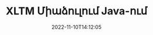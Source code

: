 ---
############################# Static ############################
layout: "auto-gen-merge"
date: 2022-11-10T14:12:05
draft: false
otherformats: pdf pps ppsx ppt pptx rtf tex vdx vsdm vsdx vssm vssx vstm vstx vsx vtx

############################# Head ############################
head_title: "Միավորել XLTM ֆայլեր Java & J2SE Documents Merger API-ի միջոցով"
head_description: "Միավորել բազմաթիվ XLTM ֆայլեր Java-ում՝ օգտագործելով փաստաթղթերի միաձուլման API՝ բոլոր տվյալների, ոճի և ձևաչափի հետ որպես սկզբնաղբյուր փաստաթղթեր:"

############################# Header ############################
title: "XLTM Միաձուլում Java-ում"
description: "Միավորել XLTM-ը Java կոդի մի քանի տողով:"
bg_image: "https://cms.admin.containerize.com/templates/aspose/App_Themes/V3/images/bg/header1.png"
bg_overlay: false
button:
    enable: true
    icon: "fas fa-arrow-down"
    label: "Ներբեռնեք անվճար փորձաշրջան"
    link: "https://downloads.groupdocs.com/merger/java"

############################# SubMenu ############################
submenu:
    enable: true

    left:
        img_alt: "GroupDocs.Merger for Java"
        image: "https://cms.admin.containerize.com/templates/groupdocs/images/product-logos/90x90-noborder/groupdocs-merger-java.png"
        product: "GroupDocs.Merger"
        platform: "Java"

    middle:
        button:

            # button loop
            - link: "https://apireference.groupdocs.com/merger/java"
              text: "API հղում"

            # button loop
            - link: "https://github.com/groupdocs-merger"
              text: "Կոդի օրինակներ"

            # button loop
            - link: "https://products.groupdocs.app/merger/family"
              text: "Կենդանի Դեմոներ"

            # button loop
            - link: "https://purchase.groupdocs.com/pricing/merger/java"
              text: "Գնագոյացում"

    right:
        link_download: "https://downloads.groupdocs.com/merger"
        link_learn: "https://docs.groupdocs.com/merger/java"
        link_buy: "https://purchase.groupdocs.com"

############################# About ############################
about:
    enable: true
    title: "GroupDocs.Merger for Java API-ի մասին"
    content: |
        [GroupDocs.Merger for Java](/hy/merger/java/) տրամադրում է հարմար լուծում բազմաթիվ PDF-ների, Microsoft Office-ի (Word, Excel, PowerPoint, OneNote), OpenDocument-ի, HTML-ի, պատկերների և շատ այլ փաստաթղթեր մեկ ֆայլի մեջ Java հավելվածներում: GroupDocs.Merger-ը ձեզ շատ ջանք կխնայի, քանի որ ձեզ թույլատրվում է միավորել XLTM փաստաթղթերը. կարիք չկա տեղադրել որևէ երրորդ կողմի ծրագրակազմ, աշխատասեղանի հավելվածներ կամ պլագիններ: Այժմ ավելորդ է վատնել ձեր ժամանակը և միաձուլել ֆայլերը ձեռքով: GroupDocs-ի առաքելությունն է ապահովել լավագույն որակը և պարզեցնել փաստաթղթերի մշակման աշխատանքային հոսքերը:
        
        GroupDocs.Merger API-ն ճիշտ ընտրություն է կորպորատիվ լուծումների համար, որոնք պահանջում են ֆայլերի միաձուլման հնարավորություններ: Այս API-ները լավ աջակցվում են բոլոր հիմնական օպերացիոն համակարգերում և հարթակներում, ներառյալ {{Runtime}}:

############################# Steps ############################
steps:
    enable: true
    title_left: "Միավորել բազմաթիվ XLTM ֆայլեր Java-ում"
    content_left: |
        [GroupDocs.Merger for Java](/hy/merger/java/) Java ծրագրավորողների համար հեշտացնում է մի քանի XLTM ֆայլերի միաձուլումը մի քանի հեշտ քայլերի միջոցով:
        
        * Ստեղծեք **Merger** օրինակ և փոխանցեք աղբյուրի փաստաթղթի ուղին որպես կոնստրուկտորի պարամետր:
        * Զանգահարեք **Join** **Merger** դասին և անցեք աղբյուրի երկրորդ փաստաթղթի ճանապարհը:
        * Միաձուլված փաստաթուղթը պահպանելու համար զանգահարեք **Save** **Merger** դասի:

    title_right: "Համակարգի պահանջները"
    content_right: |
        GroupDocs.Merger for Java API-ներն աջակցվում են բոլոր հիմնական հարթակներում և օպերացիոն համակարգերում: Նախքան ստորև նշված կոդը գործարկելը, խնդրում ենք համոզվել, որ ձեր համակարգում տեղադրված են հետևյալ նախադրյալները.

        * Օպերացիոն համակարգեր՝ Microsoft Windows, Linux, MacOS
        * Զարգացման միջավայրեր՝ NetBeans, IntelliJ IDEA, Eclipse
        * Շրջանակներ: J2SE 7.0 (1.7), J2SE 8.0 (1.8), Java 10
        * Ներբեռնեք GroupDocs.Merger for Java-ի վերջին տարբերակը [Maven](https://repository.groupdocs.com/webapp/#/artifacts/browse/tree/General/repo/com/groupdocs/groupdocs-merger)
         
    code: |
     {{% merger/additional-styles %}}
     {{< merger/code-merger title="Ինչպես միաձուլել XLTM ֆայլեր՝ օգտագործելով Java օրինակ կոդը">}}

        ```java    
        // Միավորել XLTM ֆայլեր՝ օգտագործելով GroupDocs.Merger Java API-ի համար
        // Ակնթարթային միաձուլում XLTM փաստաթղթով
        Merger merger = new Merger("input_1.xltm");

        // Զանգահարեք միացման մեթոդը Merger դասի օրինակում և անցեք երկրորդ աղբյուրի փաստաթղթի ուղին
        merger.join("input_2.xltm");
    
        // Միաձուլված փաստաթուղթը պահպանելու համար զանգահարեք Merger դասի օրինակի պահպանման մեթոդը
        merger.save("merged-file.xltm"); 
        ```
     {{< /merger/code-merger >}}

############################# Demos ############################
demos:
    enable: true
    title: "Կենդանի ցուցադրություններ՝ փաստաթղթերը միավորելու առցանց հավելված"
    content: |
       Միավորեք մեկից ավելի XLTM ֆայլ հենց հիմա՝ այցելելով [GroupDocs.Merger Live Demos](https://products.groupdocs.app/merger/xltm) կայքը:
       Կենդանի ցուցադրությունն ունի հետևյալ առավելությունները.
        
############################# About Formats ############################
about_formats:
    enable: true

############################# More Formats ############################
more_formats:
    enable: true
    title: "Փաստաթղթերի այլ ձևաչափերի միավորում"
    content: |
        Java փաստաթղթերի միաձուլման API ֆայլերի ձևաչափերի և պատկերների համար: Միավորել փաստաթղթերի որոշ հայտնի ձևաչափեր, ինչպես նշված է ստորև:

############################# Back to top ###############################
back_to_top:
    enable: true
---